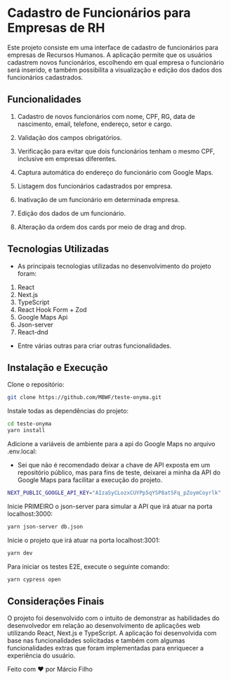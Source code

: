 # Cadastro de Funcionários para Empresas de RH

Este projeto consiste em uma interface de cadastro de funcionários para empresas de Recursos Humanos. A aplicação permite que os usuários cadastrem novos funcionários, escolhendo em qual empresa o funcionário será inserido, e também possibilita a visualização e edição dos dados dos funcionários cadastrados.

## Funcionalidades

1. Cadastro de novos funcionários com nome, CPF, RG, data de nascimento, email, telefone, endereço, setor e cargo.
2. Validação dos campos obrigatórios.

3. Verificação para evitar que dois funcionários tenham o mesmo CPF, inclusive em empresas diferentes.

4. Captura automática do endereço do funcionário com Google Maps.
5. Listagem dos funcionários cadastrados por empresa.
6. Inativação de um funcionário em determinada empresa.
7. Edição dos dados de um funcionário.
8. Alteração da ordem dos cards por meio de drag and drop.

## Tecnologias Utilizadas
- As principais tecnologias utilizadas no desenvolvimento do projeto foram:

1. React
2. Next.js
3. TypeScript
4. React Hook Form + Zod
5. Google Maps Api
6. Json-server
7. React-dnd
- Entre várias outras para criar outras funcionalidades.

## Instalação e Execução

Clone o repositório:
```bash
git clone https://github.com/MBWF/teste-onyma.git
```

Instale todas as dependências do projeto:
```bash
cd teste-onyma
yarn install
```

Adicione a variáveis de ambiente para a api do Google Maps no arquivo .env.local:
-  Sei que não é recomendado deixar a chave de API exposta em um repositório público, mas para fins de teste, deixarei a minha da API do Google Maps para facilitar a execução do projeto.
```bash
NEXT_PUBLIC_GOOGLE_API_KEY="AIzaSyCLozxCUYPp5qYSP8atSFq_pZoymCoyrlk"
```

Inicie PRIMEIRO o json-server para simular a API que irá atuar na porta localhost:3000:
```bash
yarn json-server db.json
```

Inicie o projeto que irá atuar na porta localhost:3001:
```bash
yarn dev
```

Para iniciar os testes E2E, execute o seguinte comando:
```bash
yarn cypress open
```

## Considerações Finais

O projeto foi desenvolvido com o intuito de demonstrar as habilidades do desenvolvedor em relação ao desenvolvimento de aplicações web utilizando React, Next.js e TypeScript. A aplicação foi desenvolvida com base nas funcionalidades solicitadas e também com algumas funcionalidades extras que foram implementadas para enriquecer a experiência do usuário.

Feito com ❤️ por Márcio Filho
